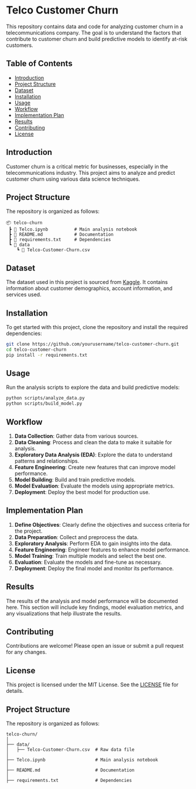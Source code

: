 # Telco Customer Churn

This repository contains data and code for analyzing customer churn in a telecommunications company. The goal is to understand the factors that contribute to customer churn and build predictive models to identify at-risk customers.

## Table of Contents
- [Introduction](#introduction)
- [Project Structure](#project-structure)
- [Dataset](#dataset)
- [Installation](#installation)
- [Usage](#usage)
- [Workflow](#workflow)
- [Implementation Plan](#implementation-plan)
- [Results](#results)
- [Contributing](#contributing)
- [License](#license)

## Introduction
Customer churn is a critical metric for businesses, especially in the telecommunications industry. This project aims to analyze and predict customer churn using various data science techniques.

## Project Structure
The repository is organized as follows:
```
📦 telco-churn
 ┣ 📜 Telco.ipynb          # Main analysis notebook
 ┣ 📜 README.md            # Documentation
 ┣ 📜 requirements.txt     # Dependencies
 ┗ 📂 data
    ┗ 📜 Telco-Customer-Churn.csv
```

## Dataset
The dataset used in this project is sourced from [Kaggle](https://www.kaggle.com/blastchar/telco-customer-churn). It contains information about customer demographics, account information, and services used.

## Installation
To get started with this project, clone the repository and install the required dependencies:

```bash
git clone https://github.com/yourusername/telco-customer-churn.git
cd telco-customer-churn
pip install -r requirements.txt
```

## Usage
Run the analysis scripts to explore the data and build predictive models:

```bash
python scripts/analyze_data.py
python scripts/build_model.py
```

## Workflow
1. **Data Collection**: Gather data from various sources.
2. **Data Cleaning**: Process and clean the data to make it suitable for analysis.
3. **Exploratory Data Analysis (EDA)**: Explore the data to understand patterns and relationships.
4. **Feature Engineering**: Create new features that can improve model performance.
5. **Model Building**: Build and train predictive models.
6. **Model Evaluation**: Evaluate the models using appropriate metrics.
7. **Deployment**: Deploy the best model for production use.

## Implementation Plan
1. **Define Objectives**: Clearly define the objectives and success criteria for the project.
2. **Data Preparation**: Collect and preprocess the data.
3. **Exploratory Analysis**: Perform EDA to gain insights into the data.
4. **Feature Engineering**: Engineer features to enhance model performance.
5. **Model Training**: Train multiple models and select the best one.
6. **Evaluation**: Evaluate the models and fine-tune as necessary.
7. **Deployment**: Deploy the final model and monitor its performance.

## Results
The results of the analysis and model performance will be documented here. This section will include key findings, model evaluation metrics, and any visualizations that help illustrate the results.

## Contributing
Contributions are welcome! Please open an issue or submit a pull request for any changes.

## License
This project is licensed under the MIT License. See the [LICENSE](LICENSE) file for details.
## Project Structure
The repository is organized as follows:
```
telco-churn/
│
├── data/
│   ├── Telco-Customer-Churn.csv  # Raw data file
│
├── Telco.ipynb                   # Main analysis notebook
│
├── README.md                     # Documentation
│
├── requirements.txt              # Dependencies
```